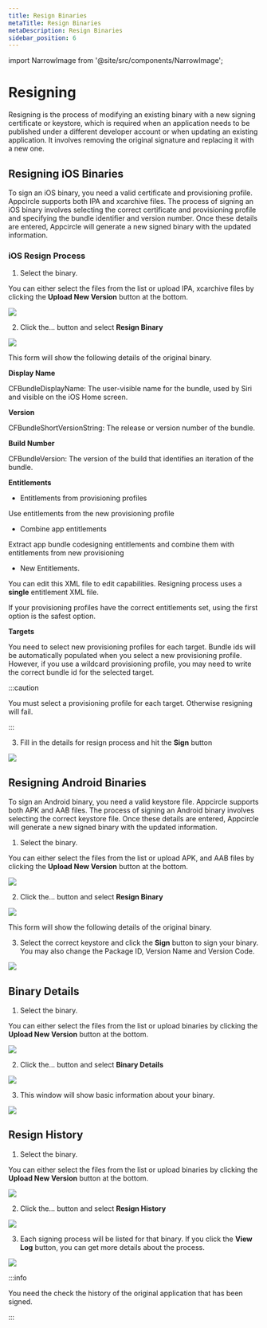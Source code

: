 ```yaml
---
title: Resign Binaries
metaTitle: Resign Binaries
metaDescription: Resign Binaries
sidebar_position: 6
---
```


import NarrowImage from '@site/src/components/NarrowImage';

# Resigning

Resigning is the process of modifying an existing binary with a new signing certificate or keystore, which is required when an application needs to be published under a different developer account or when updating an existing application. It involves removing the original signature and replacing it with a new one. 

## Resigning iOS Binaries

To sign an iOS binary, you need a valid certificate and provisioning profile. Appcircle supports both IPA and xcarchive files. The process of signing an iOS binary involves selecting the correct certificate and provisioning profile and specifying the bundle identifier and version number. Once these details are entered, Appcircle will generate a new signed binary with the updated information.

### iOS Resign Process

1. Select the binary.

You can either select the files from the list or upload IPA, xcarchive files by clicking the **Upload New Version** button at the bottom.

![](<https://cdn.appcircle.io/docs/assets/resign1.png>)


2. Click the... button and select **Resign Binary**

![](<https://cdn.appcircle.io/docs/assets/resign2.png>)

This form will show the following details of the original binary.

**Display Name**

CFBundleDisplayName: The user-visible name for the bundle, used by Siri and visible on the iOS Home screen.

**Version**

CFBundleShortVersionString: The release or version number of the bundle.

**Build Number**

CFBundleVersion: The version of the build that identifies an iteration of the bundle.

**Entitlements**

- Entitlements from provisioning profiles

Use entitlements from the new provisioning profile

- Combine app entitlements

Extract app bundle codesigning entitlements and combine them with entitlements from new provisioning

- New Entitlements.

You can edit this XML file to edit capabilities. Resigning process uses a **single** entitlement XML file.

If your provisioning profiles have the correct entitlements set, using the first option is the safest option.

**Targets**

You need to select new provisioning profiles for each target. Bundle ids will be automatically populated when you select a new provisioning profile. However, if you use a wildcard provisioning profile, you may need to write the correct bundle id for the selected target.

:::caution

You must select a provisioning profile for each target. Otherwise resigning will fail.

:::


3. Fill in the details for resign process and hit the **Sign** button

![](<https://cdn.appcircle.io/docs/assets/resign3.png>)

## Resigning Android Binaries

To sign an Android binary, you need a valid keystore file. Appcircle supports both APK and AAB files. The process of signing an Android binary involves selecting the correct keystore file. Once these details are entered, Appcircle will generate a new signed binary with the updated information.


1. Select the binary.

You can either select the files from the list or upload APK, and AAB files by clicking the **Upload New Version** button at the bottom.

![](<https://cdn.appcircle.io/docs/assets/resign1.png>)


2. Click the... button and select **Resign Binary**

![](<https://cdn.appcircle.io/docs/assets/resign2.png>)

This form will show the following details of the original binary.

3. Select the correct keystore and click the **Sign** button to sign your binary. You may also change the Package ID, Version Name and Version Code.

![](<https://cdn.appcircle.io/docs/assets/resign4.png>)

## Binary Details

1. Select the binary.

You can either select the files from the list or upload binaries by clicking the **Upload New Version** button at the bottom.

![](<https://cdn.appcircle.io/docs/assets/resign1.png>)

2. Click the... button and select **Binary Details**

![](<https://cdn.appcircle.io/docs/assets/resign2.png>)

3. This window will show basic information about your binary.

![](<https://cdn.appcircle.io/docs/assets/resign6.png>)


## Resign History

1. Select the binary.

You can either select the files from the list or upload binaries by clicking the **Upload New Version** button at the bottom.

![](<https://cdn.appcircle.io/docs/assets/resign1.png>)


2. Click the... button and select **Resign History**

![](<https://cdn.appcircle.io/docs/assets/resign2.png>)

3. Each signing process will be listed for that binary. If you click the **View Log** button, you can get more details about the process.

![](<https://cdn.appcircle.io/docs/assets/resign5.png>)

:::info

You need the check the history of the original application that has been signed. 

:::
